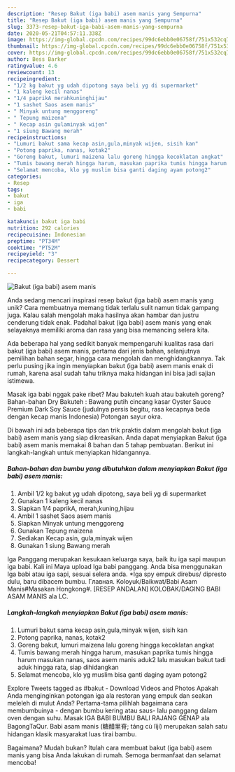 ```yaml
---
description: "Resep Bakut (iga babi) asem manis yang Sempurna"
title: "Resep Bakut (iga babi) asem manis yang Sempurna"
slug: 3373-resep-bakut-iga-babi-asem-manis-yang-sempurna
date: 2020-05-21T04:57:11.338Z
image: https://img-global.cpcdn.com/recipes/99dc6ebb0e06758f/751x532cq70/bakut-iga-babi-asem-manis-foto-resep-utama.jpg
thumbnail: https://img-global.cpcdn.com/recipes/99dc6ebb0e06758f/751x532cq70/bakut-iga-babi-asem-manis-foto-resep-utama.jpg
cover: https://img-global.cpcdn.com/recipes/99dc6ebb0e06758f/751x532cq70/bakut-iga-babi-asem-manis-foto-resep-utama.jpg
author: Bess Barker
ratingvalue: 4.6
reviewcount: 13
recipeingredient:
- "1/2 kg bakut yg udah dipotong saya beli yg di supermarket"
- "1 kaleng kecil nanas"
- "1/4 paprikA merahkuninghijau"
- "1 sashet Saos asem manis"
- " Minyak untung menggoreng"
- " Tepung maizena"
- " Kecap asin gulaminyak wijen"
- "1 siung Bawang merah"
recipeinstructions:
- "Lumuri bakut sama kecap asin,gula,minyak wijen, sisih kan"
- "Potong paprika, nanas, kotak2"
- "Goreng bakut, lumuri maizena lalu goreng hingga kecoklatan angkat"
- "Tumis bawang merah hingga harum, masukan paprika tumis hingga harum masukan nanas, saos asem manis aduk2 lalu masukan bakut tadi aduk hingga rata, siap dihidangkan"
- "Selamat mencoba, klo yg muslim bisa ganti daging ayam potong2"
categories:
- Resep
tags:
- bakut
- iga
- babi

katakunci: bakut iga babi 
nutrition: 292 calories
recipecuisine: Indonesian
preptime: "PT34M"
cooktime: "PT52M"
recipeyield: "3"
recipecategory: Dessert

---
```



![Bakut (iga babi) asem manis](https://img-global.cpcdn.com/recipes/99dc6ebb0e06758f/751x532cq70/bakut-iga-babi-asem-manis-foto-resep-utama.jpg)

Anda sedang mencari inspirasi resep bakut (iga babi) asem manis yang unik? Cara membuatnya memang tidak terlalu sulit namun tidak gampang juga. Kalau salah mengolah maka hasilnya akan hambar dan justru cenderung tidak enak. Padahal bakut (iga babi) asem manis yang enak selayaknya memiliki aroma dan rasa yang bisa memancing selera kita.

Ada beberapa hal yang sedikit banyak mempengaruhi kualitas rasa dari bakut (iga babi) asem manis, pertama dari jenis bahan, selanjutnya pemilihan bahan segar, hingga cara mengolah dan menghidangkannya. Tak perlu pusing jika ingin menyiapkan bakut (iga babi) asem manis enak di rumah, karena asal sudah tahu triknya maka hidangan ini bisa jadi sajian istimewa.

Masak iga babi nggak pake ribet? Mau bakuteh kuah atau bakuteh goreng? Bahan-bahan Dry Bakuteh : Bawang putih cincang kasar Oyster Sauce Premium Dark Soy Sauce (judulnya persis begitu, rasa kecapnya beda dengan kecap manis Indonesia) Potongan sayur okra.


Di bawah ini ada beberapa tips dan trik praktis dalam mengolah bakut (iga babi) asem manis yang siap dikreasikan. Anda dapat menyiapkan Bakut (iga babi) asem manis memakai 8 bahan dan 5 tahap pembuatan. Berikut ini langkah-langkah untuk menyiapkan hidangannya.

<!--inarticleads1-->

##### Bahan-bahan dan bumbu yang dibutuhkan dalam menyiapkan Bakut (iga babi) asem manis:

1. Ambil 1/2 kg bakut yg udah dipotong, saya beli yg di supermarket
1. Gunakan 1 kaleng kecil nanas
1. Siapkan 1/4 paprikA, merah,kuning,hijau
1. Ambil 1 sashet Saos asem manis
1. Siapkan  Minyak untung menggoreng
1. Gunakan  Tepung maizena
1. Sediakan  Kecap asin, gula,minyak wijen
1. Gunakan 1 siung Bawang merah


Iga Panggang merupakan kesukaan keluarga saya, baik itu iga sapi maupun iga babi. Kali ini Maya upload Iga babi panggang. Anda bisa menggunakan Iga babi atau iga sapi, sesuai selera anda. *Iga spy empuk direbus/ dipresto dulu, baru dibacem bumbu. Главная. Koloyuk/Baikwat/Babi Asam Manis#Masakan Hongkong#. [RESEP ANDALAN] KOLOBAK/DAGING BABI ASAM MANIS ala LC. 

<!--inarticleads2-->

##### Langkah-langkah menyiapkan Bakut (iga babi) asem manis:

1. Lumuri bakut sama kecap asin,gula,minyak wijen, sisih kan
1. Potong paprika, nanas, kotak2
1. Goreng bakut, lumuri maizena lalu goreng hingga kecoklatan angkat
1. Tumis bawang merah hingga harum, masukan paprika tumis hingga harum masukan nanas, saos asem manis aduk2 lalu masukan bakut tadi aduk hingga rata, siap dihidangkan
1. Selamat mencoba, klo yg muslim bisa ganti daging ayam potong2


Explore Tweets tagged as #bakut - Download Videos and Photos Apakah Anda menginginkan potongan iga ala restoran yang empuk dan seakan meleleh di mulut Anda? Pertama-tama pilihlah bagaimana cara membumbuinya - dengan bumbu kering atau saus- lalu panggang dalam oven dengan suhu. Masak IGA BABI BUMBU BALI RAJANG GENAP ala BagongTaQur. Babi asam manis (糖醋里脊; táng cù lǐjí) merupakan salah satu hidangan klasik masyarakat luas tirai bambu. 

Bagaimana? Mudah bukan? Itulah cara membuat bakut (iga babi) asem manis yang bisa Anda lakukan di rumah. Semoga bermanfaat dan selamat mencoba!
